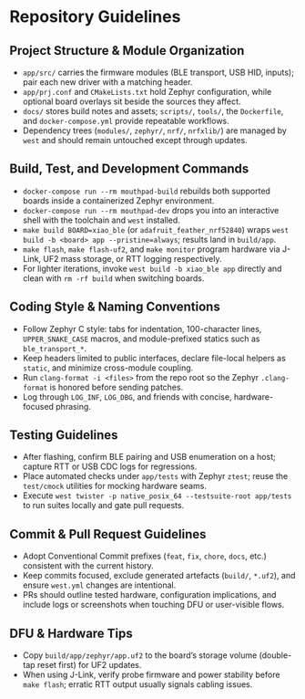 # Repository Guidelines

## Project Structure & Module Organization
- `app/src/` carries the firmware modules (BLE transport, USB HID, inputs); pair each new driver with a matching header.
- `app/prj.conf` and `CMakeLists.txt` hold Zephyr configuration, while optional board overlays sit beside the sources they affect.
- `docs/` stores build notes and assets; `scripts/`, `tools/`, the `Dockerfile`, and `docker-compose.yml` provide repeatable workflows.
- Dependency trees (`modules/`, `zephyr/`, `nrf/`, `nrfxlib/`) are managed by `west` and should remain untouched except through updates.

## Build, Test, and Development Commands
- `docker-compose run --rm mouthpad-build` rebuilds both supported boards inside a containerized Zephyr environment.
- `docker-compose run --rm mouthpad-dev` drops you into an interactive shell with the toolchain and `west` installed.
- `make build BOARD=xiao_ble` (or `adafruit_feather_nrf52840`) wraps `west build -b <board> app --pristine=always`; results land in `build/app`.
- `make flash`, `make flash-uf2`, and `make monitor` program hardware via J-Link, UF2 mass storage, or RTT logging respectively.
- For lighter iterations, invoke `west build -b xiao_ble app` directly and clean with `rm -rf build` when switching boards.

## Coding Style & Naming Conventions
- Follow Zephyr C style: tabs for indentation, 100-character lines, `UPPER_SNAKE_CASE` macros, and module-prefixed statics such as `ble_transport_*`.
- Keep headers limited to public interfaces, declare file-local helpers as `static`, and minimize cross-module coupling.
- Run `clang-format -i <files>` from the repo root so the Zephyr `.clang-format` is honored before sending patches.
- Log through `LOG_INF`, `LOG_DBG`, and friends with concise, hardware-focused phrasing.

## Testing Guidelines
- After flashing, confirm BLE pairing and USB enumeration on a host; capture RTT or USB CDC logs for regressions.
- Place automated checks under `app/tests` with Zephyr `ztest`; reuse the `test/cmock` utilities for mocking hardware seams.
- Execute `west twister -p native_posix_64 --testsuite-root app/tests` to run suites locally and gate pull requests.

## Commit & Pull Request Guidelines
- Adopt Conventional Commit prefixes (`feat`, `fix`, `chore`, `docs`, etc.) consistent with the current history.
- Keep commits focused, exclude generated artefacts (`build/`, `*.uf2`), and ensure `west.yml` changes are intentional.
- PRs should outline tested hardware, configuration implications, and include logs or screenshots when touching DFU or user-visible flows.

## DFU & Hardware Tips
- Copy `build/app/zephyr/app.uf2` to the board’s storage volume (double-tap reset first) for UF2 updates.
- When using J-Link, verify probe firmware and power stability before `make flash`; erratic RTT output usually signals cabling issues.
